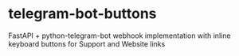 # telegram-bot-buttons
FastAPI + python-telegram-bot webhook implementation with inline keyboard buttons for Support and Website links
